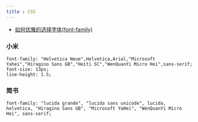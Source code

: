 ```yaml
---
title : CSS
---
```


 * [如何优雅的选择字体(font-family)](https://segmentfault.com/a/1190000006110417)

### 小米
```
font-family: "Helvetica Neue",Helvetica,Arial,"Microsoft Yahei","Hiragino Sans GB","Heiti SC","WenQuanYi Micro Hei",sans-serif;
font-size: 13px;
line-height: 1.5;
```

### 简书
```
font-family: "lucida grande", "lucida sans unicode", lucida, helvetica, "Hiragino Sans GB", "Microsoft YaHei", "WenQuanYi Micro Hei", sans-serif;
```
